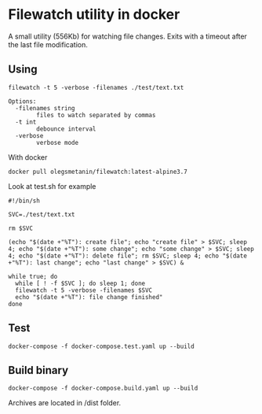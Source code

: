 # Filewatch utility in docker

A small utility (556Kb) for watching file changes. Exits with a timeout after the last file modification.

## Using

```
filewatch -t 5 -verbose -filenames ./test/text.txt

Options:
  -filenames string
    	files to watch separated by commas
  -t int
    	debounce interval
  -verbose
    	verbose mode
```

With docker
```
docker pull olegsmetanin/filewatch:latest-alpine3.7
```

Look at test.sh for example
```
#!/bin/sh

SVC=./test/text.txt

rm $SVC

(echo "$(date +"%T"): create file"; echo "create file" > $SVC; sleep 4; echo "$(date +"%T"): some change"; echo "some change" > $SVC; sleep 4; echo "$(date +"%T"): delete file"; rm $SVC; sleep 4; echo "$(date +"%T"): last change"; echo "last change" > $SVC) &

while true; do
  while [ ! -f $SVC ]; do sleep 1; done
  filewatch -t 5 -verbose -filenames $SVC
  echo "$(date +"%T"): file change finished"
done
```

## Test

```
docker-compose -f docker-compose.test.yaml up --build
```

## Build binary

```
docker-compose -f docker-compose.build.yaml up --build
```

Archives are located in /dist folder.